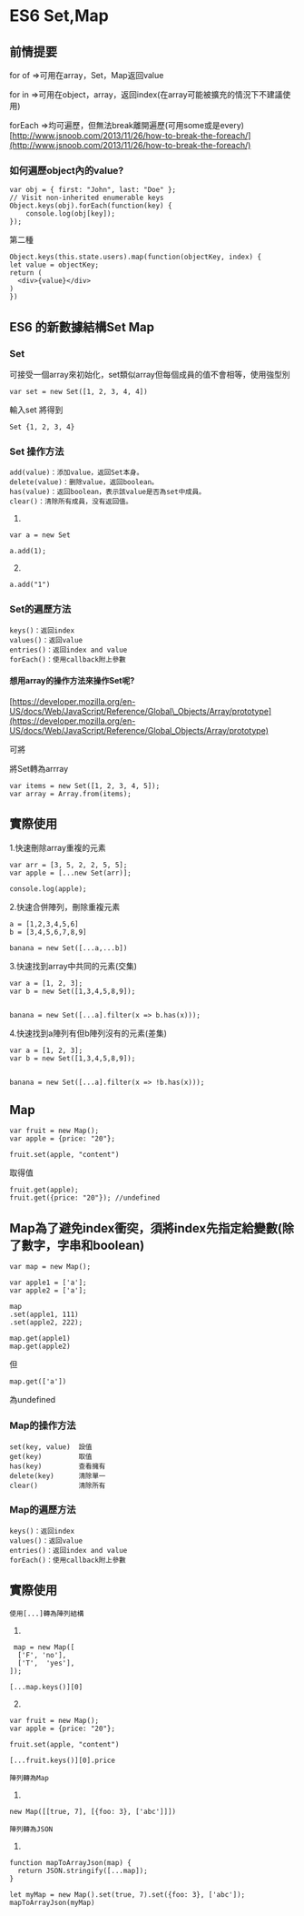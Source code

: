 # ES6 Set,Map

## 前情提要

for of =&gt;可用在array，Set，Map返回value

for in =&gt;可用在object，array，返回index\(在array可能被擴充的情況下不建議使用\)

forEach =&gt;均可遍歷，但無法break離開遍歷\(可用some或是every\) [http://www.jsnoob.com/2013/11/26/how-to-break-the-foreach/](http://www.jsnoob.com/2013/11/26/how-to-break-the-foreach/)

### 如何遍歷object內的value?

```text
var obj = { first: "John", last: "Doe" };
// Visit non-inherited enumerable keys
Object.keys(obj).forEach(function(key) {
    console.log(obj[key]);
});
```

第二種

```text
Object.keys(this.state.users).map(function(objectKey, index) {
let value = objectKey;
return (
  <div>{value}</div>
)
})
```

## ES6 的新數據結構Set Map

### Set

可接受一個array來初始化，set類似array但每個成員的值不會相等，使用強型別

```text
var set = new Set([1, 2, 3, 4, 4])
```

輸入set 將得到

```text
Set {1, 2, 3, 4}
```

### Set 操作方法

```text
add(value)：添加value，返回Set本身。
delete(value)：删除value，返回boolean。
has(value)：返回boolean，表示該value是否為set中成員。
clear()：清除所有成員，没有返回值。
```

1.

```text
var a = new Set

a.add(1);
```

2.

```text
a.add("1")
```

### Set的遍歷方法

```text
keys()：返回index
values()：返回value
entries()：返回index and value
forEach()：使用callback附上參數
```

#### 想用array的操作方法來操作Set呢?

[https://developer.mozilla.org/en-US/docs/Web/JavaScript/Reference/Global\_Objects/Array/prototype](https://developer.mozilla.org/en-US/docs/Web/JavaScript/Reference/Global_Objects/Array/prototype)

可將

將Set轉為arrray

```text
var items = new Set([1, 2, 3, 4, 5]);
var array = Array.from(items);
```

## 實際使用

1.快速刪除array重複的元素

```text
var arr = [3, 5, 2, 2, 5, 5];
var apple = [...new Set(arr)];

console.log(apple);
```

2.快速合併陣列，刪除重複元素

```text
a = [1,2,3,4,5,6]
b = [3,4,5,6,7,8,9]

banana = new Set([...a,...b])
```

3.快速找到array中共同的元素\(交集\)

```text
var a = [1, 2, 3];
var b = new Set([1,3,4,5,8,9]);


banana = new Set([...a].filter(x => b.has(x)));
```

4.快速找到a陣列有但b陣列沒有的元素\(差集\)

```text
var a = [1, 2, 3];
var b = new Set([1,3,4,5,8,9]);


banana = new Set([...a].filter(x => !b.has(x)));
```

## Map

```text
var fruit = new Map();
var apple = {price: "20"};

fruit.set(apple, "content")
```

取得值

```text
fruit.get(apple);
fruit.get({price: "20"}); //undefined
```

## Map為了避免index衝突，須將index先指定給變數\(除了數字，字串和boolean\)

```text
var map = new Map();

var apple1 = ['a'];
var apple2 = ['a'];

map
.set(apple1, 111)
.set(apple2, 222);

map.get(apple1) 
map.get(apple2)
```

但

```text
map.get(['a'])
```

為undefined

### Map的操作方法

```text
set(key, value)  設值
get(key)         取值
has(key)         查看擁有
delete(key)      清除單一
clear()          清除所有
```

### Map的遍歷方法

```text
keys()：返回index
values()：返回value
entries()：返回index and value
forEach()：使用callback附上參數
```

## 實際使用

```text
使用[...]轉為陣列結構
```

1.

```text
 map = new Map([
  ['F', 'no'],
  ['T',  'yes'],
]);
```

```text
[...map.keys()][0]
```

2.

```text
var fruit = new Map();
var apple = {price: "20"};

fruit.set(apple, "content")
```

```text
[...fruit.keys()][0].price
```

```text
陣列轉為Map
```

1.

```text
new Map([[true, 7], [{foo: 3}, ['abc']]])
```

```text
陣列轉為JSON
```

1.

```text
function mapToArrayJson(map) {
  return JSON.stringify([...map]);
}

let myMap = new Map().set(true, 7).set({foo: 3}, ['abc']);
mapToArrayJson(myMap)
```

